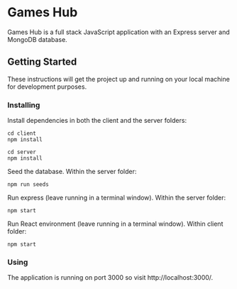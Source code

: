 # Games Hub

Games Hub is a full stack JavaScript application with an Express server and MongoDB database.

## Getting Started

These instructions will get the project up and running on your local machine for development purposes.

### Installing

Install dependencies in both the client and the server folders:

```
cd client
npm install

cd server
npm install
```

Seed the database. Within the server folder:

```
npm run seeds
```

Run express (leave running in a terminal window). Within the server folder:

```
npm start
```

Run React environment (leave running in a terminal window). Within client folder:

```
npm start
```

### Using

The application is running on port 3000 so visit http://localhost:3000/.
